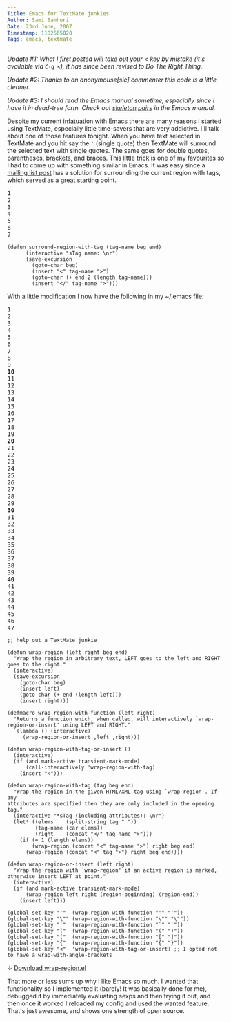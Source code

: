 ```yaml
---
Title: Emacs for TextMate junkies
Author: Sami Samhuri
Date: 23rd June, 2007
Timestamp: 1182565020
Tags: emacs, textmate
---
```


*Update #1: What I first posted will take out your < key by mistake (it's available via `C-q <`), it has since been revised to Do The Right Thing.*

*Update #2: Thanks to an anonymouse[sic] commenter this code is a little cleaner.*

*Update #3: I should read the Emacs manual sometime, especially since I have it in dead-tree form. Check out <a href="http://www.gnu.org/software/emacs/manual/html_node/autotype/Inserting-Pairs.html">skeleton pairs</a> in the Emacs manual.*

Despite my current infatuation with Emacs there are many reasons I started using TextMate, especially little time-savers that are very addictive. I'll talk about one of those features tonight. When you have text selected in TextMate and you hit say the <code>'</code> (single quote) then TextMate will surround the selected text with single quotes. The same goes for double quotes, parentheses, brackets, and braces. This little trick is one of my favourites so I had to come up with something similar in Emacs. It was easy since a <a href="http://osdir.com/ml/emacs.nxml.general/2005-08/msg00002.html">mailing list post</a> has a solution for surrounding the current region with tags, which served as a great starting point.


<pre class="line-numbers">1
2
3
4
5
6
7
</pre>
<pre><code>(defun surround-region-with-tag (tag-name beg end)
      (interactive "sTag name: \nr")
      (save-excursion
        (goto-char beg)
        (insert "&lt;" tag-name "&gt;")
        (goto-char (+ end 2 (length tag-name)))
        (insert "&lt;/" tag-name "&gt;")))</code></pre>


With a little modification I now have the following in my ~/.emacs file:


<pre class="line-numbers">1
2
3
4
5
6
7
8
9
<strong>10</strong>
11
12
13
14
15
16
17
18
19
<strong>20</strong>
21
22
23
24
25
26
27
28
29
<strong>30</strong>
31
32
33
34
35
36
37
38
39
<strong>40</strong>
41
42
43
44
45
46
47
</pre>
<pre><code>;; help out a TextMate junkie

(defun wrap-region (left right beg end)
  "Wrap the region in arbitrary text, LEFT goes to the left and RIGHT goes to the right."
  (interactive)
  (save-excursion
    (goto-char beg)
    (insert left)
    (goto-char (+ end (length left)))
    (insert right)))

(defmacro wrap-region-with-function (left right)
  "Returns a function which, when called, will interactively `wrap-region-or-insert' using LEFT and RIGHT."
  `(lambda () (interactive)
     (wrap-region-or-insert ,left ,right)))

(defun wrap-region-with-tag-or-insert ()
  (interactive)
  (if (and mark-active transient-mark-mode)
      (call-interactively 'wrap-region-with-tag)
    (insert "&lt;")))

(defun wrap-region-with-tag (tag beg end)
  "Wrap the region in the given HTML/XML tag using `wrap-region'. If any
attributes are specified then they are only included in the opening tag."
  (interactive "*sTag (including attributes): \nr")
  (let* ((elems    (split-string tag " "))
         (tag-name (car elems))
         (right    (concat "&lt;/" tag-name "&gt;")))
    (if (= 1 (length elems))
        (wrap-region (concat "&lt;" tag-name "&gt;") right beg end)
      (wrap-region (concat "&lt;" tag "&gt;") right beg end))))

(defun wrap-region-or-insert (left right)
  "Wrap the region with `wrap-region' if an active region is marked, otherwise insert LEFT at point."
  (interactive)
  (if (and mark-active transient-mark-mode)
      (wrap-region left right (region-beginning) (region-end))
    (insert left)))

(global-set-key "'"  (wrap-region-with-function "'" "'"))
(global-set-key "\"" (wrap-region-with-function "\"" "\""))
(global-set-key "`"  (wrap-region-with-function "`" "`"))
(global-set-key "("  (wrap-region-with-function "(" ")"))
(global-set-key "["  (wrap-region-with-function "[" "]"))
(global-set-key "{"  (wrap-region-with-function "{" "}"))
(global-set-key "&lt;"  'wrap-region-with-tag-or-insert) ;; I opted not to have a wrap-with-angle-brackets</code></pre>

&darr; <a href="/f/wrap-region.el" alt="wrap-region.el">Download wrap-region.el</a>

That more or less sums up why I like Emacs so much. I wanted that functionality so I implemented it (barely! It was basically done for me), debugged it by immediately evaluating sexps and then trying it out, and then once it worked I reloaded my config and used the wanted feature. That's just awesome, and shows one strength of open source.

